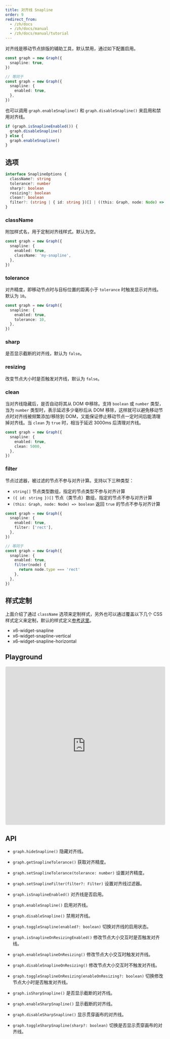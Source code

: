 ```yaml
---
title: 对齐线 Snapline
order: 9
redirect_from:
  - /zh/docs
  - /zh/docs/manual
  - /zh/docs/manual/tutorial
---
```


对齐线是移动节点排版的辅助工具，默认禁用，通过如下配置启用。

```ts
const graph = new Graph({
  snapline: true,
})

// 等同于
const graph = new Graph({
  snapline: {
    enabled: true,
  },
})
```

也可以调用 `graph.enableSnapline()` 和 `graph.disableSnapline()` 来启用和禁用对齐线。

```ts
if (graph.isSnaplineEnabled()) {
  graph.disableSnapline()
} else {
  graph.enableSnapline()
}
```


## 选项

```ts
interface SnaplineOptions {
  className?: string
  tolerance?: number
  sharp?: boolean
  resizing?: boolean
  clean?: boolean
  filter?: (string | { id: string })[] | ((this: Graph, node: Node) => boolean)
}
```

### className

附加样式名，用于定制对齐线样式。默认为空。

```ts
const graph = new Graph({
  snapline: {
    enabled: true,
    className: 'my-snapline',
  },
})
```

### tolerance

对齐精度，即移动节点时与目标位置的距离小于 `tolerance` 时触发显示对齐线。默认为 `10`。

```ts
const graph = new Graph({
  snapline: {
    enabled: true,
    tolerance: 10,
  },
})
```

### sharp

是否显示截断的对齐线，默认为 `false`。

### resizing

改变节点大小时是否触发对齐线，默认为 `false`。

### clean

当对齐线隐藏后，是否自动将其从 DOM 中移除。支持 `boolean` 或 `number` 类型，当为 `number` 类型时，表示延迟多少毫秒后从 DOM 移除，这样就可以避免移动节点时对齐线被频繁添加/移除到 DOM，又能保证停止移动节点一定时间后能清理掉对齐线。当 `clean` 为 `true` 时，相当于延迟 3000ms 后清理对齐线。 

```ts
const graph = new Graph({
  snapline: {
    enabled: true,
    clean: 5000,
  },
})
```

### filter

节点过滤器，被过滤的节点不参与对齐计算。支持以下三种类型：

- `string[]`  节点类型数组，指定的节点类型不参与对齐计算
- `({ id: string })[]` 节点（类节点）数组，指定的节点不参与对齐计算
- `(this: Graph, node: Node) => boolean` 返回 `true` 的节点不参与对齐计算

```ts
const graph = new Graph({
  snapline: {
    enabled: true,
    filter: ['rect'],
  },
})

// 等同于
const graph = new Graph({
  snapline: {
    enabled: true,
    filter(node) {
      return node.type === 'rect'
    },
  },
})
```

## 样式定制

上面介绍了通过 `className` 选项来定制样式，另外也可以通过覆盖以下几个 CSS 样式定义来定制，默认的样式定义[参考这里](https://github.com/antvis/X6/blob/master/packages/x6/src/addon/snapline/index.less)。

- x6-widget-snapline
- x6-widget-snapline-vertical
- x6-widget-snapline-horizontal

## Playground

<iframe
     src="https://codesandbox.io/embed/x6-playground-snapline-rgymq?fontsize=14&hidenavigation=1&theme=light&view=preview"
     style="width:100%; height:500px; border:1px solid #f0f0f0; border-radius: 4px; overflow:hidden;"
     title="x6-playground-snapline"
     allow="accelerometer; ambient-light-sensor; camera; encrypted-media; geolocation; gyroscope; hid; microphone; midi; payment; usb; vr; xr-spatial-tracking"
     sandbox="allow-autoplay allow-forms allow-modals allow-popups allow-presentation allow-same-origin allow-scripts"
   ></iframe>

## API

- `graph.hideSnapline()` 隐藏对齐线。
- `graph.getSnaplineTolerance()` 获取对齐精度。
- `graph.setSnaplineTolerance(tolerance: number)` 设置对齐精度。 
- `graph.setSnaplineFilter(filter?: Filter)` 设置对齐线过滤器。

- `graph.isSnaplineEnabled()` 对齐线是否启用。
- `graph.enableSnapline()` 启用对齐线。
- `graph.disableSnapline()` 禁用对齐线。
- `graph.toggleSnapline(enabled?: boolean)` 切换对齐线的启用状态。

- `graph.isSnaplineOnResizingEnabled()` 修改节点大小交互时是否触发对齐线。
- `graph.enableSnaplineOnResizing()` 修改节点大小交互时触发对齐线。 
- `graph.disableSnaplineOnResizing()` 修改节点大小交互时不触发对齐线。 
- `graph.toggleSnaplineOnResizing(enableOnResizing?: boolean)` 切换修改节点大小时是否触发对齐线。 

- `graph.isSharpSnapline()` 是否显示截断的对齐线。
- `graph.enableSharpSnapline()` 显示截断的对齐线。
- `graph.disableSharpSnapline()` 显示贯穿画布的对齐线。
- `graph.toggleSharpSnapline(sharp?: boolean)` 切换是否显示贯穿画布的对齐线。
